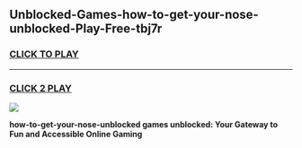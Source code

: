 
## Unblocked-Games-how-to-get-your-nose-unblocked-Play-Free-tbj7r
<h3>
<a href="https://premium76.site?title=how-to-get-your-nose-unblocked&ref=18A1">CLICK TO PLAY</a></h3>
<hr>

<h3>
<a href="https://premium76.site?title=how-to-get-your-nose-unblocked&ref=18A1">CLICK 2 PLAY</a>
  
</h3>

<a href="https://premium76.site?title=how-to-get-your-nose-unblocked&ref=18A1"><img src="https://clearcache.store/games.png"></a>


**how-to-get-your-nose-unblocked games unblocked: Your Gateway to Fun and Accessible Online Gaming**
